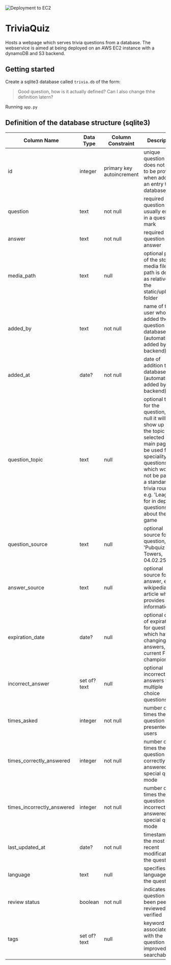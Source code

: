![Deployment to EC2](https://github.com/ChristopherBiel/TriviaQuiz/actions/workflows/deploy.yml/badge.svg)

# TriviaQuiz
Hosts a webpage which serves trivia questions from a database.
The webservice is aimed at being deployed on an AWS EC2 instance with a dynamoDB and S3 backend.

## Getting started
Create a sqlite3 database called `trivia.db` of the form:

> Good question, how is it actually defined? Can I also change thhe definition latern?

Running `app.py`

## Definition of the database structure (sqlite3)
| Column Name | Data Type | Column Constraint | Description |
| ----------- | ----------- | ----------- | ----------- |
| id | integer | primary key autoincrement | unique question id, does not have to be provided when adding an entry to the database |
| question | text | not null | required question text, usually ending in a question mark |
| answer | text | not null | required question answer |
| media_path | text | null | optional path of the stored media file, path is defined as relative to the static/uploads/ folder |
| added_by | text | not null | name of the user who added the question to the database (automatically added by the backend) |
| added_at | date? | not null | date of addition to the database (automatically added by the backend) |
| question_topic | text | null | optional topic for the question, if not null it will only show up when the topic is selected in the main page. To be used for speciality questions which would not be part of a standard trivia round e.g. 'League' for in depth questions about the game |
| question_source | text | null | optional source for the question, e.g. 'Pubquiz Towers, 04.02.25' |
| answer_source | text | null | optional source for the answer, e.g. a wikipedia article which provides more information |
| expiration_date | date? | null | optional date of expiration, for questions which have changing answers, e.g. current F1 champion |
| incorrect_answer | set of? text | null | optional incorrect answers for multiple choice questions |
| times_asked | integer | not null | number of times the question was presented to users |
| times_correctly_answered | integer | not null | number of times the question was correctly answered in a special quiz mode |
| times_incorrectly_answered | integer | not null | number of times the question was incorrectly answered in a special quiz mode |
| last_updated_at | date? | not null | timestamp of the most recent modification to the question |
| language | text | null | specifies the language of the question | 
| review status | boolean | not null | indicates if the question has been peer-reviewed or verified |
| tags | set of? text | null | keyword associated with the question for improved searchability |